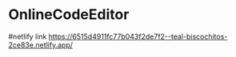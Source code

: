 # OnlineCodeEditor
#netlify link
https://6515d4911fc77b043f2de7f2--teal-biscochitos-2ce83e.netlify.app/